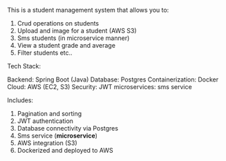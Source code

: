 This is a student management system that allows you to:

1. Crud operations on students
2. Upload and image for a student (AWS S3)
3. Sms students (in microservice manner)
4. View a student grade and average
5. Filter students
etc..

Tech Stack:

Backend: Spring Boot (Java)
Database: Postgres
Containerization: Docker
Cloud: AWS (EC2, S3)
Security: JWT
microservices: sms service

Includes:

1. Pagination and sorting
2. JWT authentication
3. Database connectivity via Postgres
4. Sms service (**microservice**)
5. AWS integration (S3)
6. Dockerized and  deployed to AWS
